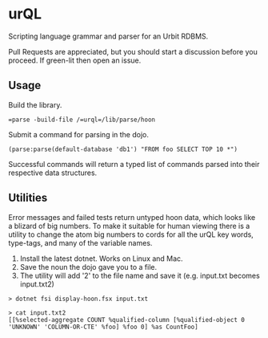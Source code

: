 # urQL
Scripting language grammar and parser for an Urbit RDBMS.

Pull Requests are appreciated, but you should start a discussion before you proceed. If green-lit then open an issue.

## Usage
Build the library.

`=parse -build-file /=urql=/lib/parse/hoon`

Submit a command for parsing in the dojo.

`(parse:parse(default-database 'db1') "FROM foo SELECT TOP 10 *")`

Successful commands will return a typed list of commands parsed into their respective data structures.

## Utilities
Error messages and failed tests return untyped hoon data, which looks like a blizard of big numbers. To make it suitable for human viewing there is a utility to change the atom big numbers to cords for all the urQL key words, type-tags, and many of the variable names.

1. Install the latest dotnet. Works on Linux and Mac.
2. Save the noun the dojo gave you to a file.
3. The utility will add '2' to the file name and save it (e.g. input.txt becomes input.txt2)

```
> dotnet fsi display-hoon.fsx input.txt

> cat input.txt2
[[%selected-aggregate COUNT %qualified-column [%qualified-object 0 'UNKNOWN' 'COLUMN-OR-CTE' %foo] %foo 0] %as CountFoo]
```
